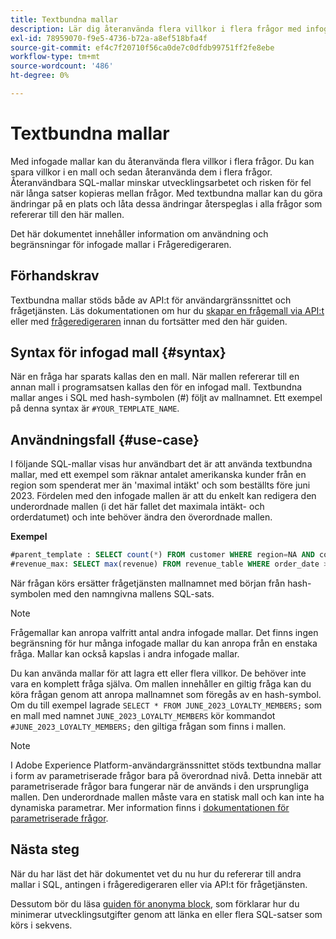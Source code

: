 ```yaml
---
title: Textbundna mallar
description: Lär dig återanvända flera villkor i flera frågor med infogade mallar.
exl-id: 78959070-f9e5-4736-b72a-a8ef518bfa4f
source-git-commit: ef4c7f20710f56ca0de7c0dfdb99751ff2fe8ebe
workflow-type: tm+mt
source-wordcount: '486'
ht-degree: 0%

---
```


# Textbundna mallar

Med infogade mallar kan du återanvända flera villkor i flera frågor. Du kan spara villkor i en mall och sedan återanvända dem i flera frågor. Återanvändbara SQL-mallar minskar utvecklingsarbetet och risken för fel när långa satser kopieras mellan frågor. Med textbundna mallar kan du göra ändringar på en plats och låta dessa ändringar återspeglas i alla frågor som refererar till den här mallen.

Det här dokumentet innehåller information om användning och begränsningar för infogade mallar i Frågeredigeraren.

## Förhandskrav

Textbundna mallar stöds både av API:t för användargränssnittet och frågetjänsten. Läs dokumentationen om hur du [skapar en frågemall via API:t ](../api/query-templates.md#create-a-query-template) eller med [frågeredigeraren](../ui/user-guide.md#query-authoring) innan du fortsätter med den här guiden.

## Syntax för infogad mall {#syntax}

När en fråga har sparats kallas den en mall. När mallen refererar till en annan mall i programsatsen kallas den för en infogad mall. Textbundna mallar anges i SQL med hash-symbolen (#) följt av mallnamnet. Ett exempel på denna syntax är `#YOUR_TEMPLATE_NAME`.

## Användningsfall {#use-case}

I följande SQL-mallar visas hur användbart det är att använda textbundna mallar, med ett exempel som räknar antalet amerikanska kunder från en region som spenderat mer än &#39;maximal intäkt&#39; och som beställts före juni 2023. Fördelen med den infogade mallen är att du enkelt kan redigera den underordnade mallen (i det här fallet det maximala intäkt- och orderdatumet) och inte behöver ändra den överordnade mallen.

**Exempel**

```sql
#parent_template : SELECT count(*) FROM customer WHERE region=NA AND country=US AND revenue > #revenue_max
#revenue_max: SELECT max(revenue) FROM revenue_table WHERE order_date > '01-06-2023'
```

När frågan körs ersätter frågetjänsten mallnamnet med början från hash-symbolen med den namngivna mallens SQL-sats.

>[!NOTE]
>
>Frågemallar kan anropa valfritt antal andra infogade mallar. Det finns ingen begränsning för hur många infogade mallar du kan anropa från en enstaka fråga. Mallar kan också kapslas i andra infogade mallar.

Du kan använda mallar för att lagra ett eller flera villkor. De behöver inte vara en komplett fråga själva. Om mallen innehåller en giltig fråga kan du köra frågan genom att anropa mallnamnet som föregås av en hash-symbol. Om du till exempel lagrade `SELECT * FROM JUNE_2023_LOYALTY_MEMBERS;` som en mall med namnet `JUNE_2023_LOYALTY_MEMBERS` kör kommandot `#JUNE_2023_LOYALTY_MEMBERS;` den giltiga frågan som finns i mallen.

>[!NOTE]
>
>I Adobe Experience Platform-användargränssnittet stöds textbundna mallar i form av parametriserade frågor bara på överordnad nivå. Detta innebär att parametriserade frågor bara fungerar när de används i den ursprungliga mallen. Den underordnade mallen måste vara en statisk mall och kan inte ha dynamiska parametrar. Mer information finns i [dokumentationen för parametriserade frågor](../ui/parameterized-queries.md).

## Nästa steg

När du har läst det här dokumentet vet du nu hur du refererar till andra mallar i SQL, antingen i frågeredigeraren eller via API:t för frågetjänsten.

Dessutom bör du läsa [guiden för anonyma block](./anonymous-block.md), som förklarar hur du minimerar utvecklingsutgifter genom att länka en eller flera SQL-satser som körs i sekvens.
